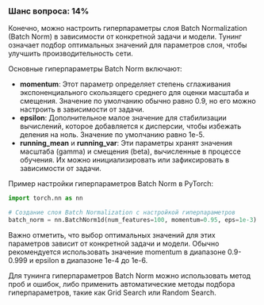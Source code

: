### Шанс вопроса: 14%

Конечно, можно настроить гиперпараметры слоя Batch Normalization (Batch Norm) в зависимости от конкретной задачи и модели. Тунинг означает подбор оптимальных значений для параметров слоя, чтобы улучшить производительность сети.

Основные гиперпараметры Batch Norm включают:
- **momentum**: Этот параметр определяет степень сглаживания экспоненциального скользящего среднего для оценки масштаба и смещения. Значение по умолчанию обычно равно 0.9, но его можно настроить в зависимости от задачи.
- **epsilon**: Дополнительное малое значение для стабилизации вычислений, которое добавляется к дисперсии, чтобы избежать деления на ноль. Значение по умолчанию равно 1e-5.
- **running_mean** и **running_var**: Эти параметры хранят значения масштаба (gamma) и смещения (beta), вычисленные в процессе обучения. Их можно инициализировать или зафиксировать в зависимости от задачи.

Пример настройки гиперпараметров Batch Norm в PyTorch:
```python
import torch.nn as nn

# Создание слоя Batch Normalization с настройкой гиперпараметров
batch_norm = nn.BatchNorm1d(num_features=100, momentum=0.95, eps=1e-3)
```

Важно отметить, что выбор оптимальных значений для этих параметров зависит от конкретной задачи и модели. Обычно рекомендуется использовать значение momentum в диапазоне 0.9-0.999 и epsilon в диапазоне 1e-4 до 1e-6.

Для тунинга гиперпараметров Batch Norm можно использовать метод проб и ошибок, либо применить автоматические методы подбора гиперпараметров, такие как Grid Search или Random Search.